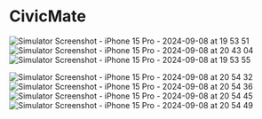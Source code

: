 # CivicMate

![Simulator Screenshot - iPhone 15 Pro - 2024-09-08 at 19 53 51](https://github.com/user-attachments/assets/cd690df3-dc69-4e50-867f-8a8c766ad2ca) </br>
![Simulator Screenshot - iPhone 15 Pro - 2024-09-08 at 20 43 04](https://github.com/user-attachments/assets/89055180-cb7c-4dc4-a498-5c086547b0a8) </br>
![Simulator Screenshot - iPhone 15 Pro - 2024-09-08 at 19 53 55](https://github.com/user-attachments/assets/7e41b4fe-3f94-4a0c-aafd-9d38711182d6) </br>

![Simulator Screenshot - iPhone 15 Pro - 2024-09-08 at 20 54 32](https://github.com/user-attachments/assets/f4043738-99da-47bf-87bb-2f2ff632d1f9)</br>
![Simulator Screenshot - iPhone 15 Pro - 2024-09-08 at 20 54 36](https://github.com/user-attachments/assets/08fd3cda-1c2c-481e-a710-d228c90b941b)</br>
![Simulator Screenshot - iPhone 15 Pro - 2024-09-08 at 20 54 45](https://github.com/user-attachments/assets/91b46b17-d7fc-40fc-aab3-f71ab7af32a9)</br>
![Simulator Screenshot - iPhone 15 Pro - 2024-09-08 at 20 54 49](https://github.com/user-attachments/assets/68870f67-a716-4411-aa4d-98112dd90680)</br>
